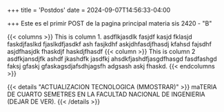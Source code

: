 +++
title = 'Postdos'
date = 2024-09-07T14:56:33-04:00

+++
Este es el primir POST  de la pagina principal
materia sis 2420 - "B"


{{< columns >}}
This is column 1.
asdflkjasdlk fasjdf kasjd fklasjd faskdjfaslkd fjaslkdfjasdkf ash fasjkdhf askjdhfasdjfhasdj kfahsd fajsdhf asjdfhasjdk fhaskdjf haskdjfhasdf
{{< column >}}
This is column 2 asdfkjansdjfk ashdf jkashdfk jasdfkj ahsdkfjashdfjasgdfhasgd fasdfashgd faksj gfaskj gfaskagsdjafsdhjagsfh adgsash askj fhaskd.
{{< endcolumns >}}



{{< details "ACTUALIZACION TECNOLOGICA (MMOSTRAR)" >}}
maTERIA DE CUARTO SEMETRES EN LA FACULTAD NACIONAL DE INGENIERIA (DEJAR DE VER).
{{< /details >}}

